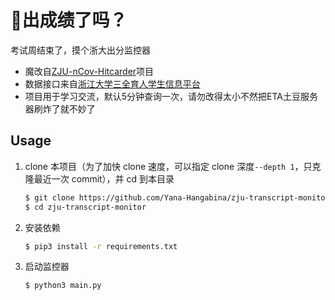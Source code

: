 # 🦅出成绩了吗？

考试周结束了，摸个浙大出分监控器

- 魔改自[ZJU-nCov-Hitcarder](https://github.com/QSCTech-Sange/ZJU-nCov-Hitcarder)项目
- 数据接口来自[浙江大学三全育人学生信息平台](https://github.com/QSCTech-Sange/ZJU-nCov-Hitcarder)
- 项目用于学习交流，默认5分钟查询一次，请勿改得太小不然把ETA土豆服务器刷炸了就不妙了

## Usage

1. clone 本项目（为了加快 clone 速度，可以指定 clone 深度`--depth 1`，只克隆最近一次 commit），并 cd 到本目录
    ```bash
    $ git clone https://github.com/Yana-Hangabina/zju-transcript-monitor.git --depth 1
    $ cd zju-transcript-monitor
    ```
    
2. 安装依赖

    ```bash
    $ pip3 install -r requirements.txt
    ```

4. 启动监控器

   ```bash
   $ python3 main.py
   ```
